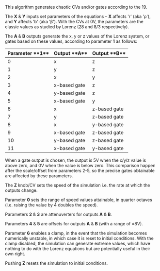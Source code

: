 
This algorithm generates chaotic CVs and/or gates according to the 19.

The **X** & **Y** inputs set parameters of the equations – **X** affects 'r' (aka
'ρ'), and **Y** affects 'b' (aka 'β'). With the CVs at 0V, the parameters
are the classic values as studied by Lorenz (28 and 8/3 respectively).

The **A** & **B** outputs generate the x, y or z values of the Lorenz system,
or gates based on these values, according to parameter **1** as follows:

<table>
<thead>
<tr class="header">
<th>Parameter **1**</th>
<th> Output **A**</th>
<th>Output **B**</th>
</tr>
</thead>
<tbody>
<tr class="odd">
<td>0</td>
<td>x</td>
<td>z</td>
</tr>
<tr class="even">
<td>1</td>
<td>y</td>
<td>z</td>
</tr>
<tr class="odd">
<td>2</td>
<td>x</td>
<td>y</td>
</tr>
<tr class="even">
<td>3</td>
<td>x-based gate</td>
<td>z</td>
</tr>
<tr class="odd">
<td>4</td>
<td>y-based gate</td>
<td>z</td>
</tr>
<tr class="even">
<td>5</td>
<td>x-based gate</td>
<td>y</td>
</tr>
<tr class="odd">
<td>6</td>
<td>x</td>
<td>z-based gate</td>
</tr>
<tr class="even">
<td>7</td>
<td>y</td>
<td>z-based gate</td>
</tr>
<tr class="odd">
<td>8</td>
<td>x</td>
<td>y-based gate</td>
</tr>
<tr class="even">
<td>9</td>
<td>x-based gate</td>
<td>z-based gate</td>
</tr>
<tr class="odd">
<td>10</td>
<td>y-based gate</td>
<td>z-based gate</td>
</tr>
<tr class="even">
<td>11</td>
<td>x-based gate</td>
<td>y-based gate</td>
</tr>
</tbody>
</table>

When a gate output is chosen, the output is 5V when the x/y/z value is
above zero, and 0V when the value is below zero. This comparison
happen after the scale/offset from parameters 2-5, so the precise gates obtainable are affected by these parameters.

The **Z** knob/CV sets the speed of the simulation i.e. the rate at which the outputs change.

Parameter **0** sets the range of speed values attainable, in quarter octaves (i.e. raising the value by 4 doubles the
speed).

Parameters **2** & **3** are attenuverters for outputs **A** & **B**.

Parameters **4** & **5** are offsets for outputs **A** & **B** (with a range of ±8V).

Parameter **6** enables a clamp, in the event that the simulation becomes numerically unstable, in which case it is reset to
initial conditions. With the clamp disabled, the simulation can generate extreme values, which have nothing to do with
the Lorenz equations but are potentially useful in their own right.

Pushing **Z** resets the simulation to initial conditions.

